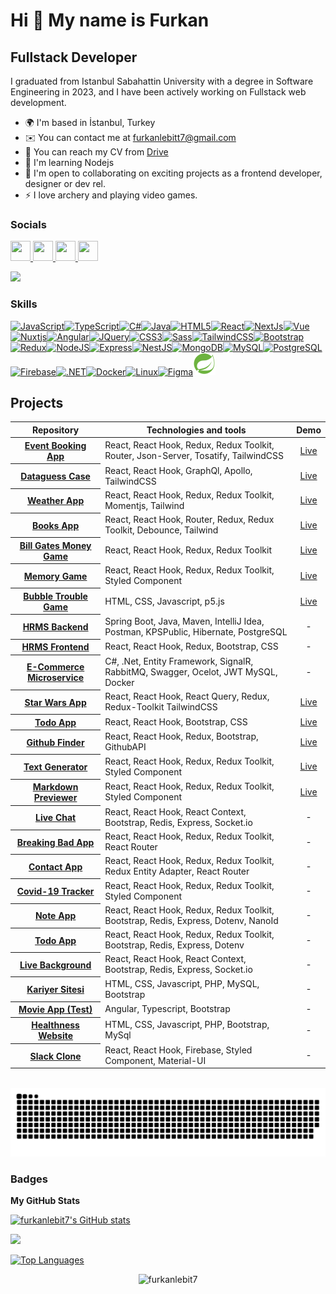 # Hi 👋 My name is Furkan

## Fullstack Developer

I graduated from Istanbul Sabahattin University with a degree in Software Engineering in 2023, and I have been actively working on Fullstack web development.

- 🌍 I'm based in İstanbul, Turkey
- ✉️ You can contact me at [furkanlebitt7@gmail.com](mailto:furkanlebitt7@gmail.com)
- 📄 You can reach my CV from [Drive](https://drive.google.com/file/d/1icqzVRZL2rQGpnM7cBDC2GHPWgzuewGt/view?usp=sharing)
- 🧠 I'm learning Nodejs
- 🤝 I'm open to collaborating on exciting projects as a frontend developer, designer or dev rel.
- ⚡ I love archery and playing video games.

### Socials

<p align="left"> <a href="https://www.github.com/furkanlebit7" target="_blank" rel="noreferrer"> <picture> <source media="(prefers-color-scheme: dark)" srcset="https://raw.githubusercontent.com/danielcranney/readme-generator/main/public/icons/socials/github-dark.svg" /> <source media="(prefers-color-scheme: light)" srcset="https://raw.githubusercontent.com/danielcranney/readme-generator/main/public/icons/socials/github.svg" /> <img src="https://raw.githubusercontent.com/danielcranney/readme-generator/main/public/icons/socials/github.svg" width="32" height="32" /> </picture> </a> <a href="http://www.instagram.com/furkanlebit7" target="_blank" rel="noreferrer"> <picture> <source media="(prefers-color-scheme: light)" srcset="undefined" /> <source media="(prefers-color-scheme: light)" srcset="https://raw.githubusercontent.com/danielcranney/readme-generator/main/public/icons/socials/instagram.svg" /> <img src="https://raw.githubusercontent.com/danielcranney/readme-generator/main/public/icons/socials/instagram.svg" width="32" height="32" /> </picture> </a> <a href="https://www.linkedin.com/in/furkanlebit7" target="_blank" rel="noreferrer"> <picture> <source media="(prefers-color-scheme: light)" srcset="https://raw.githubusercontent.com/danielcranney/readme-generator/main/public/icons/socials/linkedin-dark.svg" /> <source media="(prefers-color-scheme: light)" srcset="https://raw.githubusercontent.com/danielcranney/readme-generator/main/public/icons/socials/linkedin.svg" /> <img src="https://raw.githubusercontent.com/danielcranney/readme-generator/main/public/icons/socials/linkedin.svg" width="32" height="32" /> </picture> </a> <a href="https://www.stackoverflow.com/users/14985879/furkan-lebit" target="_blank" rel="noreferrer"> <picture> <source media="(prefers-color-scheme: light)" srcset="undefined" /> <source media="(prefers-color-scheme: light)" srcset="https://raw.githubusercontent.com/danielcranney/readme-generator/main/public/icons/socials/stackoverflow.svg" /> <img src="https://raw.githubusercontent.com/danielcranney/readme-generator/main/public/icons/socials/stackoverflow.svg" width="32" height="32" /> </picture> </a></p>

<a href="https://www.github.com/furkanlebit7" target="_blank" rel="noreferrer"><img
src="https://img.shields.io/github/followers/furkanlebit7?logo=github&style=for-the-badge&color=3382ed&labelColor=1c1917" /></a>

### Skills

<p align="left">
<a href="https://developer.mozilla.org/en-US/docs/Web/JavaScript" target="_blank" rel="noreferrer"><img src="https://raw.githubusercontent.com/danielcranney/readme-generator/main/public/icons/skills/javascript-colored.svg" width="36" height="36" alt="JavaScript" /></a><a href="https://www.typescriptlang.org/" target="_blank" rel="noreferrer"><img src="https://raw.githubusercontent.com/danielcranney/readme-generator/main/public/icons/skills/typescript-colored.svg" width="36" height="36" alt="TypeScript" /></a><a href="https://docs.microsoft.com/en-us/dotnet/csharp/" target="_blank" rel="noreferrer"><img src="https://raw.githubusercontent.com/danielcranney/readme-generator/main/public/icons/skills/csharp-colored.svg" width="36" height="36" alt="C#" /></a><a href="https://www.oracle.com/java/" target="_blank" rel="noreferrer"><img src="https://raw.githubusercontent.com/danielcranney/readme-generator/main/public/icons/skills/java-colored.svg" width="36" height="36" alt="Java" /></a><a href="https://developer.mozilla.org/en-US/docs/Glossary/HTML5" target="_blank" rel="noreferrer"><img src="https://raw.githubusercontent.com/danielcranney/readme-generator/main/public/icons/skills/html5-colored.svg" width="36" height="36" alt="HTML5" /></a><a href="https://reactjs.org/" target="_blank" rel="noreferrer"><img src="https://raw.githubusercontent.com/danielcranney/readme-generator/main/public/icons/skills/react-colored.svg" width="36" height="36" alt="React" /></a><a href="https://nextjs.org/docs" target="_blank" rel="noreferrer"><img src="https://raw.githubusercontent.com/danielcranney/readme-generator/main/public/icons/skills/nextjs-colored.svg" width="36" height="36" alt="NextJs" /></a><a href="https://vuejs.org/" target="_blank" rel="noreferrer"><img src="https://raw.githubusercontent.com/danielcranney/readme-generator/main/public/icons/skills/vuejs-colored.svg" width="36" height="36" alt="Vue" /></a><a href="https://nuxtjs.org/" target="_blank" rel="noreferrer"><img src="https://raw.githubusercontent.com/danielcranney/readme-generator/main/public/icons/skills/nuxtjs-colored.svg" width="36" height="36" alt="Nuxtjs" /></a><a href="https://angular.io/" target="_blank" rel="noreferrer"><img src="https://raw.githubusercontent.com/danielcranney/readme-generator/main/public/icons/skills/angularjs-colored.svg" width="36" height="36" alt="Angular" /></a><a href="https://jquery.com/" target="_blank" rel="noreferrer"><img src="https://raw.githubusercontent.com/danielcranney/readme-generator/main/public/icons/skills/jquery-colored.svg" width="36" height="36" alt="JQuery" /></a><a href="https://www.w3.org/TR/CSS/#css" target="_blank" rel="noreferrer"><img src="https://raw.githubusercontent.com/danielcranney/readme-generator/main/public/icons/skills/css3-colored.svg" width="36" height="36" alt="CSS3" /></a><a href="https://sass-lang.com/" target="_blank" rel="noreferrer"><img src="https://raw.githubusercontent.com/danielcranney/readme-generator/main/public/icons/skills/sass-colored.svg" width="36" height="36" alt="Sass" /></a><a href="https://tailwindcss.com/" target="_blank" rel="noreferrer"><img src="https://raw.githubusercontent.com/danielcranney/readme-generator/main/public/icons/skills/tailwindcss-colored.svg" width="36" height="36" alt="TailwindCSS" /></a><a href="https://getbootstrap.com/" target="_blank" rel="noreferrer"><img src="https://raw.githubusercontent.com/danielcranney/readme-generator/main/public/icons/skills/bootstrap-colored.svg" width="36" height="36" alt="Bootstrap" /></a><a href="https://redux.js.org/" target="_blank" rel="noreferrer"><img src="https://raw.githubusercontent.com/danielcranney/readme-generator/main/public/icons/skills/redux-colored.svg" width="36" height="36" alt="Redux" /></a><a href="https://nodejs.org/en/" target="_blank" rel="noreferrer"><img src="https://raw.githubusercontent.com/danielcranney/readme-generator/main/public/icons/skills/nodejs-colored.svg" width="36" height="36" alt="NodeJS" /></a><a href="https://expressjs.com/" target="_blank" rel="noreferrer"><img src="https://raw.githubusercontent.com/danielcranney/readme-generator/main/public/icons/skills/express-colored.svg" width="36" height="36" alt="Express" /></a><a href="https://docs.nestjs.com/" target="_blank" rel="noreferrer"><img src="https://raw.githubusercontent.com/danielcranney/readme-generator/main/public/icons/skills/nestjs-colored.svg" width="36" height="36" alt="NestJS" /></a><a href="https://www.mongodb.com/" target="_blank" rel="noreferrer"><img src="https://raw.githubusercontent.com/danielcranney/readme-generator/main/public/icons/skills/mongodb-colored.svg" width="36" height="36" alt="MongoDB" /></a><a href="https://www.mysql.com/" target="_blank" rel="noreferrer"><img src="https://raw.githubusercontent.com/danielcranney/readme-generator/main/public/icons/skills/mysql-colored.svg" width="36" height="36" alt="MySQL" /></a><a href="https://www.postgresql.org/" target="_blank" rel="noreferrer"><img src="https://raw.githubusercontent.com/danielcranney/readme-generator/main/public/icons/skills/postgresql-colored.svg" width="36" height="36" alt="PostgreSQL" /></a><a href="https://firebase.google.com/" target="_blank" rel="noreferrer"><img src="https://raw.githubusercontent.com/danielcranney/readme-generator/main/public/icons/skills/firebase-colored.svg" width="36" height="36" alt="Firebase" /></a><a href="https://dotnet.microsoft.com/en-us/" target="_blank" rel="noreferrer"><img src="https://raw.githubusercontent.com/danielcranney/readme-generator/main/public/icons/skills/dot-net-colored.svg" width="36" height="36" alt=".NET" /></a><a href="https://www.docker.com/" target="_blank" rel="noreferrer"><img src="https://raw.githubusercontent.com/danielcranney/readme-generator/main/public/icons/skills/docker-colored.svg" width="36" height="36" alt="Docker" /></a><a href="https://www.linux.org" target="_blank" rel="noreferrer"><img src="https://raw.githubusercontent.com/danielcranney/readme-generator/main/public/icons/skills/linux-colored.svg" width="36" height="36" alt="Linux" /></a><a href="https://www.figma.com/" target="_blank" rel="noreferrer"><img src="https://raw.githubusercontent.com/danielcranney/readme-generator/main/public/icons/skills/figma-colored.svg" width="36" height="36" alt="Figma" /></a><a href="https://www.figma.com/" target="_blank" rel="noreferrer"><img src="https://raw.githubusercontent.com/github/explore/80688e429a7d4ef2fca1e82350fe8e3517d3494d/topics/spring-boot/spring-boot.png?size=48" width="36" height="36" alt="Figma" /></a>
</p>

## Projects

<table class="table">
  <thead>
    <tr>
      <th scope="col">Repository</th>
      <th scope="col">Technologies and tools</th>
      <th scope="col">Demo</th>
    </tr>
  </thead>
  <tbody>
   <tr>
      <th scope="row"><a href="https://github.com/furkanlebit7/Techcareer-Bootcamp/tree/main/event-booking" target="_blank">Event Booking App</a></th>
      <td>React, React Hook, Redux, Redux Toolkit, Router, Json-Server, Tosatify, TailwindCSS</td>
      <td align="center"><a href="https://furkanlebit7-event-booking.netlify.app/" target="_blank">Live</a></td>
    </tr>
    <tr>
      <th scope="row"><a href="https://github.com/furkanlebit7/Dataguess-Case" target="_blank">Dataguess Case</a></th>
      <td>React, React Hook, GraphQl, Apollo, TailwindCSS </td>
      <td align="center"><a href="https://furkanlebit7-dataguess-case.netlify.app/" target="_blank">Live</a></td>
    </tr>
   <tr>
      <th scope="row"><a href="https://github.com/furkanlebit7/kodluyoruzilkrepo/tree/main/REDUX/weather-app" target="_blank">Weather App</a></th>
      <td>React, React Hook, Redux, Redux Toolkit, Momentjs, Tailwind</td>
     <td align="center"><a href="https://furkanlebit7-weatherapp.netlify.app/" target="_blank">Live</a></td>
    </tr>
   <tr>
      <th scope="row"><a href="https://github.com/furkanlebit7/Book-App" target="_blank">Books App</a></th>
      <td>React, React Hook, Router, Redux, Redux Toolkit, Debounce, Tailwind</td>
     <td align="center"><a href="https://furkanlebit7-book-app.netlify.app/" target="_blank">Live</a></td>
    </tr>
    <tr>
      <th scope="row"><a href="https://github.com/furkanlebit7/kodluyoruzilkrepo/tree/main/REDUX/bilgates-app" target="_blank">Bill Gates Money Game</a></th>
      <td>React, React Hook, Redux, Redux Toolkit</td>
     <td align="center"><a href="https://furkanlebit7-billgatesapp.netlify.app/" target="_blank">Live</a></td>
    </tr>
    <tr>
      <th scope="row"><a href="https://github.com/furkanlebit7/kodluyoruzilkrepo/tree/main/REDUX/suffergame" target="_blank">Memory Game</a></th>
      <td>React, React Hook, Redux, Redux Toolkit, Styled Component</td>
      <td align="center"><a href="https://furkanlebit7-memorygame.netlify.app/" target="_blank">Live</a></td>
    </tr>
    <tr>
      <th scope="row"><a href="https://github.com/furkanlebit7/Bubble-Trouble-Game" target="_blank">Bubble Trouble Game </a></th>
      <td>HTML, CSS, Javascript, p5.js</td>
      <td align="center"><a href="https://furkanlebit7-bubble-trouble-game.netlify.app" target="_blank">Live</a></td>
    </tr>
     <tr>
      <th scope="row"><a href="https://github.com/furkanlebit7/HRMS_Back-End" target="_blank">HRMS Backend</a></th>
      <td>Spring Boot, Java, Maven, IntelliJ Idea, Postman, KPSPublic, Hibernate, PostgreSQL</td>
      <td align="center">-</td>
    </tr>
    <tr>
      <th scope="row"><a href="https://github.com/furkanlebit7/HRMS_Front-End" target="_blank">HRMS Frontend</a></th>
      <td>React, React Hook, Redux, Bootstrap, CSS </td>
      <td align="center">-</td>
    </tr>
    <tr>
      <th scope="row"><a href="https://github.com/furkanlebit7/E-Commerce-Microservice" target="_blank">E-Commerce Microservice </a></th>
      <td>C#, .Net, Entity Framework, SignalR, RabbitMQ, Swagger, Ocelot, JWT MySQL, Docker </td>
      <td align="center">-</td>
    </tr>
    <tr>
      <th scope="row"><a href="https://github.com/furkanlebit7/FMSS-Final-Case-for-Patika" target="_blank">Star Wars App</a></th>
      <td>React, React Hook, React Query, Redux, Redux-Toolkit TailwindCSS</td>
      <td align="center"><a href="https://furkanlebiti7-starwars.netlify.app/" target="_blank">Live</a></td>
    </tr>
    <tr>
      <th scope="row"><a href="https://github.com/furkanlebit7/kodluyoruzilkrepo/tree/main/REACT/reactodev2todoapp" target="_blank">Todo App</a></th>
      <td>React, React Hook, Bootstrap, CSS</td>
      <td align="center"><a href="https://furkanlebit7-todo-app.netlify.app/" target="_blank">Live</a></td>
    </tr>
    <tr>
      <th scope="row"><a href="https://github.com/furkanlebit7/Github-Finder" target="_blank">Github Finder</a></th>
      <td>React, React Hook, Redux, Bootstrap, GithubAPI</td>
      <td align="center"><a href="https://furkanlebit7-github-finder.netlify.app/" target="_blank">Live</a></td>
    </tr>
     <tr>
      <th scope="row"><a href="https://github.com/furkanlebit7/kodluyoruzilkrepo/tree/main/REDUX/text-generator" target="_blank">Text Generator</a></th>
      <td>React, React Hook, Redux, Redux Toolkit, Styled Component</td>
      <td align="center"><a href="https://furkanlebit7-textgeneratorapp.netlify.app/" target="_blank">Live</a></td>
    </tr>
    <tr>
      <th scope="row"><a href="https://github.com/furkanlebit7/kodluyoruzilkrepo/tree/main/REDUX/markdown-preiwer" target="_blank">Markdown Previewer</a></th>
      <td>React, React Hook, Redux, Redux Toolkit, Styled Component</td>
      <td align="center"><a href="https://furkanlebit7-markdownpreviewer.netlify.app/" target="_blank">Live</a></td>
    </tr>
    <tr>
      <th scope="row"><a href="https://github.com/furkanlebit7/kodluyoruzilkrepo/tree/main/REACT/livechat" target="_blank">Live Chat</a></th>
      <td>React, React Hook, React Context, Bootstrap, Redis, Express, Socket.io</td>
      <td align="center">-</td>
    </tr> 
   <tr>
      <th scope="row"><a href="https://github.com/furkanlebit7/kodluyoruzilkrepo/tree/main/REDUX/breaking-bad-app" target="_blank">Breaking Bad App</a></th>
      <td>React, React Hook, Redux, Redux Toolkit, React Router</td>
     <td align="center">-</td>
    </tr>
    <tr>
      <th scope="row"><a href="https://github.com/furkanlebit7/kodluyoruzilkrepo/tree/main/REDUX/contact-app" target="_blank">Contact App</a></th>
      <td>React, React Hook, Redux, Redux Toolkit, Redux Entity Adapter, React Router</td>
      <td align="center">-</td>
    </tr>
   <tr>
      <th scope="row"><a href="https://github.com/furkanlebit7/kodluyoruzilkrepo/tree/main/REDUX/covid19-tracker" target="_blank">Covid-19 Tracker</a></th>
      <td>React, React Hook, Redux, Redux Toolkit, Styled Component</td>
      <td align="center">-</td>
    </tr>
    <tr>
      <th scope="row"><a href="https://github.com/furkanlebit7/kodluyoruzilkrepo/tree/main/REDUX/note-app" target="_blank">Note App</a></th>
      <td>React, React Hook, Redux, Redux Toolkit, Bootstrap, Redis, Express, Dotenv, NanoId</td>
      <td align="center">-</td>
    </tr>
   <tr>
      <th scope="row"><a href="https://github.com/furkanlebit7/kodluyoruzilkrepo/tree/main/REDUX/todo-app" target="_blank">Todo App</a></th>
      <td>React, React Hook, Redux, Redux Toolkit, Bootstrap, Redis, Express, Dotenv</td>
      <td align="center">-</td>
    </tr>
   <tr>
      <th scope="row"><a href="https://github.com/furkanlebit7/kodluyoruzilkrepo/tree/main/REACT/livebackground" target="_blank">Live Background</a></th>
      <td>React, React Hook, React Context, Bootstrap, Redis, Express, Socket.io</td>
      <td align="center">-</td>
    </tr>
    <tr>
      <th scope="row"><a href="https://github.com/furkanlebit7/Veri-Taban-Sistemleri-Odev" target="_blank">Kariyer Sitesi</a></th>
      <td>HTML, CSS, Javascript, PHP, MySQL, Bootstrap </td>
      <td align="center">-</td>
    </tr>
    <tr>
      <th scope="row"><a href="https://github.com/furkanlebit7/Angular-denemeProject-movie-app" target="_blank">Movie App (Test)</a></th>
      <td>Angular, Typescript, Bootstrap</td>
      <td align="center">-</td>
    </tr>
    <tr>
      <th scope="row"><a href="https://github.com/furkanlebit7/Healthness-website-Front-End" target="_blank">Healthness Website</a></th>
      <td>HTML, CSS, Javascript, PHP, Bootstrap, MySql</td>
      <td align="center">-</td>
    </tr>
     <tr>
      <th scope="row"><a href="https://github.com/furkanlebit7/Slack-Clone-Challange" target="_blank">Slack Clone</a></th>
      <td>React, React Hook, Firebase, Styled Component, Material-UI</td>
      <td align="center">-</td>
    </tr>
    
  </tbody>
</table>

<br>

<picture>
  <source media="(prefers-color-scheme: dark)" srcset="https://raw.githubusercontent.com/furkanlebit7/furkanlebit7/output/github-contribution-grid-snake-dark.svg">
  <source media="(prefers-color-scheme: light)" srcset="https://raw.githubusercontent.com/furkanlebit7/furkanlebit7/output/github-contribution-grid-snake.svg">
  <img alt="github contribution grid snake animation" src="https://raw.githubusercontent.com/furkanlebit7/furkanlebit7/output/github-contribution-grid-snake.svg">
</picture>

### Badges

<b>My GitHub Stats</b>

<a href="http://www.github.com/furkanlebit7"><img src="https://github-readme-stats.vercel.app/api?username=furkanlebit7&show_icons=true&hide=&count_private=true&title_color=3382ed&text_color=ffffff&icon_color=3382ed&bg_color=1c1917&hide_border=true&show_icons=true" alt="furkanlebit7's GitHub stats" /></a>

<a href="http://www.github.com/furkanlebit7"><img src="https://github-readme-streak-stats.herokuapp.com/?user=furkanlebit7&stroke=ffffff&background=1c1917&ring=3382ed&fire=3382ed&currStreakNum=ffffff&currStreakLabel=3382ed&sideNums=ffffff&sideLabels=ffffff&dates=ffffff&hide_border=true" /></a>

<a href="https://github.com/furkanlebit7" align="left"><img src="https://github-readme-stats.vercel.app/api/top-langs/?username=furkanlebit7&langs_count=10&title_color=3382ed&text_color=ffffff&icon_color=3382ed&bg_color=1c1917&hide_border=true&locale=en&custom_title=Top%20%Languages" alt="Top Languages" /></a>

<p align="center"> <img src="https://komarev.com/ghpvc/?username=furkanlebit7&label=Profile%20views&color=0e75b6&style=flat" alt="furkanlebit7" /></p>
